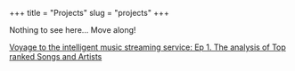 +++
title = "Projects"
slug = "projects"
+++

Nothing to see here... Move along!

[Voyage to the intelligent music streaming service: Ep 1. The analysis of Top ranked Songs and Artists](https://nycdatascience.com/blog/student-works/voyage-to-the-intelligent-music-streaming-service-ed1/)

